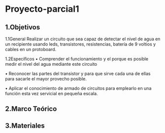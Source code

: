 # Proyecto-parcial1
## 1.Objetivos 

1.1General
Realizar un circuito que sea capaz de detectar el nivel de agua en un recipiente usando leds, transistores, resistencias, batería de 9 voltios y cables en un protoboard.

1.2Específicos 
•	Comprender el funcionamiento y el porque es posible medir el nivel del agua mediante este circuito

•	Reconocer las partes del transistor y para que sirve cada una de ellas para sacarle el mayor provecho posible.


•	Aplicar el conocimiento de armado de circuitos para emplearlo en una función esta vez servicial en pequeña escala.

## 2.Marco Teórico

## 3.Materiales 

